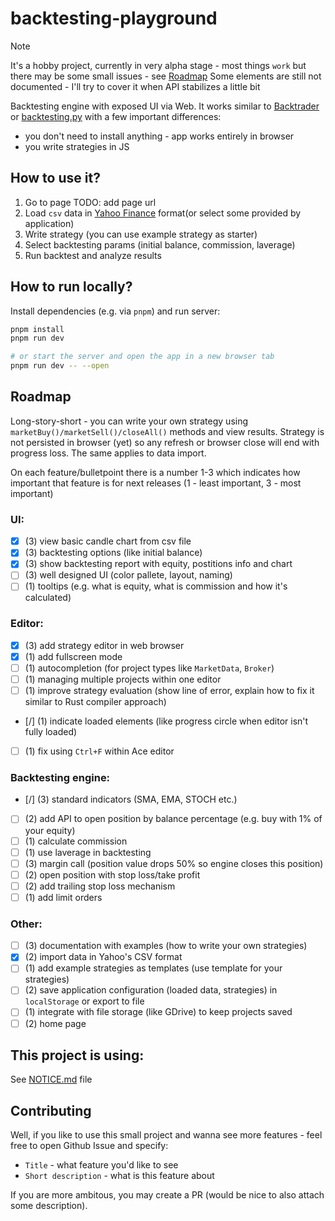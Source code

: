 # backtesting-playground

> [!NOTE]
> It's a hobby project, currently in very alpha stage - most things `work` but there may be some small issues - see [Roadmap](#Roadmap)
> Some elements are still not documented - I'll try to cover it when API stabilizes a little bit

Backtesting engine with exposed UI via Web. It works similar to [Backtrader](https://github.com/mementum/backtrader) or [backtesting.py](https://github.com/kernc/backtesting.py) with a few important differences:
- you don't need to install anything - app works entirely in browser
- you write strategies in JS

## How to use it?

1. Go to page TODO: add page url
2. Load `csv` data in [Yahoo Finance](https://finance.yahoo.com/quote/BTC-USD/history/) format(or select some provided by application)
3. Write strategy (you can use example strategy as starter)
4. Select backtesting params (initial balance, commission, laverage)
5. Run backtest and analyze results 

## How to run locally?

Install dependencies (e.g. via `pnpm`) and run server:

```bash
pnpm install
pnpm run dev

# or start the server and open the app in a new browser tab
pnpm run dev -- --open
```

## Roadmap

Long-story-short - you can write your own strategy using `marketBuy()/marketSell()/closeAll()` methods and view results. Strategy is not persisted in browser (yet) so any refresh or browser close will end with progress loss. The same applies to data import.

On each feature/bulletpoint there is a number 1-3 which indicates how important that feature is for next releases (1 - least important, 3 - most important)

### UI:

- [x] (3) view basic candle chart from csv file
- [x] (3) backtesting options (like initial balance)
- [x] (3) show backtesting report with equity, postitions info and chart
- [ ] (3) well designed UI (color pallete, layout, naming)
- [ ] (1) tooltips (e.g. what is equity, what is commission and how it's calculated)

### Editor:

- [x] (3) add strategy editor in web browser
- [x] (1) add fullscreen mode
- [ ] (1) autocompletion (for project types like `MarketData`, `Broker`)
- [ ] (1) managing multiple projects within one editor
- [ ] (1) improve strategy evaluation (show line of error, explain how to fix it similar to Rust compiler approach)
- [/] (1) indicate loaded elements (like progress circle when editor isn't fully loaded)
- [ ] (1) fix using `Ctrl+F` within Ace editor

### Backtesting engine:

- [/] (3) standard indicators (SMA, EMA, STOCH etc.)
- [ ] (2) add API to open position by balance percentage (e.g. buy with 1% of your equity)
- [ ] (1) calculate commission
- [ ] (1) use laverage in backtesting
- [ ] (3) margin call (position value drops 50% so engine closes this position)
- [ ] (2) open position with stop loss/take profit 
- [ ] (2) add trailing stop loss mechanism
- [ ] (1) add limit orders

### Other:

- [ ] (3) documentation with examples (how to write your own strategies)
- [x] (2) import data in Yahoo's CSV format
- [ ] (1) add example strategies as templates (use template for your strategies)
- [ ] (2) save application configuration (loaded data, strategies) in `localStorage` or export to file
- [ ] (1) integrate with file storage (like GDrive) to keep projects saved
- [ ] (2) home page

## This project is using:

See [NOTICE.md](./NOTICE.md) file

## Contributing

Well, if you like to use this small project and wanna see more features - feel free to open Github Issue and specify:
- `Title` - what feature you'd like to see
- `Short description` - what is this feature about

If you are more ambitous, you may create a PR (would be nice to also attach some description).
